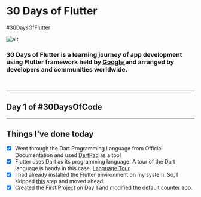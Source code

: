 # 30 Days of Flutter

#30DaysOfFlutter

![alt](https://1.bp.blogspot.com/-dzBDVGYOajs/YA9S7v8cvUI/AAAAAAAAJ1I/2IT4x2DmQEEQvBWrv1PY5yaaG_9OsDCVwCLcBGAsYHQ/s0/Screen%2BShot%2B2021-01-25%2Bat%2B6.22.51%2BPM.png)

### 30 Days of Flutter is a learning journey of app development using Flutter framework held by [Google  ](https://developers.googleblog.com/2021/01/join-us-for-30daysofflutter.html) and arranged by developers and communities worldwide.

&nbsp;


---

## <a href="Day 1" style=" text-decoration: none; !important">Day 1 of #30DaysOfCode</a>

---

## Things I've done today
- [x] Went through the Dart Programming Language from Official Documentation and used [DartPad](https://dartpad.dev/) as a tool
- [x] Flutter uses Dart as its programming language. A tour of the Dart language is handy in this case. [Language Tour](https://dart.dev/guides/language/language-tour)
- [x] I had already installed the Flutter environment on my system. So, I skipped [this](https://flutter.dev/docs/get-started/install) step and moved ahead.
- [x] Created the First Project on Day 1 and modified the default counter app. 